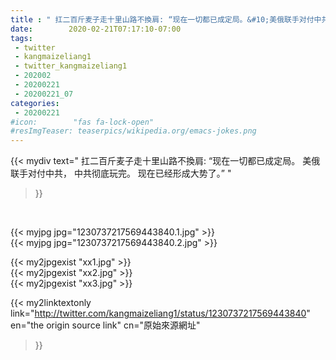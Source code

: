 ```yaml
---
title : " 扛二百斤麦子走十里山路不換肩: “现在一切都已成定局。&#10;美俄联手对付中共，&#10;中共彻底玩完。&#10;现在已经形成大势了。”  "
date:        2020-02-21T07:17:10-07:00
tags:
 - twitter
 - kangmaizeliang1
 - twitter_kangmaizeliang1
 - 202002
 - 20200221
 - 20200221_07
categories:
 - 20200221
#icon:        "fas fa-lock-open"
#resImgTeaser: teaserpics/wikipedia.org/emacs-jokes.png
---
```


{{< mydiv text=" 扛二百斤麦子走十里山路不換肩: “现在一切都已成定局。&#10;美俄联手对付中共，&#10;中共彻底玩完。&#10;现在已经形成大势了。”  "
>}}
<br>


 {{< myjpg jpg="1230737217569443840.1.jpg" >}}<br>  {{< myjpg jpg="1230737217569443840.2.jpg" >}}<br> 

{{< my2jpgexist "xx1.jpg" >}}<br>
{{< my2jpgexist "xx2.jpg" >}}<br>
{{< my2jpgexist "xx3.jpg" >}}<br>


{{< my2linktextonly link="http://twitter.com/kangmaizeliang1/status/1230737217569443840"
en="the origin source link" cn="原始來源網址"
>}}


<br>

